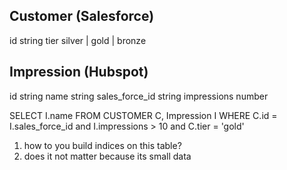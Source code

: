 ## Customer (Salesforce)

id string
tier silver | gold | bronze

## Impression (Hubspot)

id string
name string
sales_force_id string
impressions number

SELECT I.name FROM CUSTOMER C, Impression I WHERE C.id = I.sales_force_id and I.impressions > 10 and C.tier = 'gold'

1. how to you build indices on this table?
2. does it not matter because its small data
